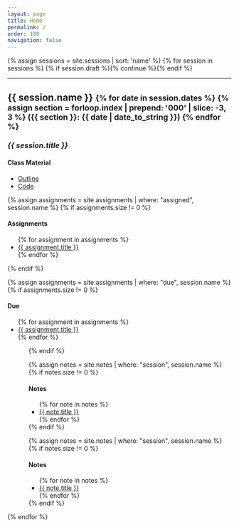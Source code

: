 ```yaml
---
layout: page
title: Home
permalink: /
order: 100
navigation: false
---
```


{% assign sessions = site.sessions | sort: 'name' %}
{% for session in sessions %}
{% if session.draft %}{% continue %}{% endif %}

---

<div class="container">
  <h2>{{ session.name }}
  <small>
  {% for date in session.dates %}
  {% assign section = forloop.index | prepend: '000' | slice: -3, 3 %}
  <span class="section-{{ section }}">({{ section }}: {{ date | date_to_string }})</span>
  {% endfor %}
  </small>
  </h2>

  <h3><em>{{ session.title }}</em></h3>

  <h4>Class Material</h4>
  <ul>
    <li><a href="{{ site.baseurl }}{{ session.url }}">Outline</a></li>
    <li><a href="{{ site.repo_url }}/tree/master/{{ session.name | replace: ' ', '_'}}">Code</a></li>
  </ul>

  {% assign assignments = site.assignments | where: "assigned", session.name %}
  {% if assignments.size != 0 %}
  <h4>Assignments</h4>
  <ul>
  {% for assignment in assignments %}
    <li><a href="{{ site.baseurl }}{{ assignment.url }}">{{ assignment.title }}</a></li>
  {% endfor %}
  </ul>
  {% endif %}

  {% assign assignments = site.assignments | where: "due", session.name %}
  {% if assignments.size != 0 %}
  <h4>Due</h4>
  <ul>
  {% for assignment in assignments %}
    <li><a href="{{ site.baseurl }}{{ assignment.url }}">{{ assignment.title }}</a></li>
  {% endfor %}
  <ul>
  {% endif %}

  {% assign notes = site.notes | where: "session", session.name %}
  {% if notes.size != 0 %}
  <h4>Notes</h4>
  <ul>
  {% for note in notes %}
    <li><a href="{{ site.baseurl }}{{ note.url }}">{{ note.title }}</a></li>
  {% endfor %}
  </ul>
  {% endif %}

  {% assign notes = site.notes | where: "session", session.name %}
  {% if notes.size != 0 %}
  <h4>Notes</h4>
  <ul>
  {% for note in notes %}
    <li><a href="{{ site.baseurl }}{{ note.url }}">{{ note.title }}</a></li>
  {% endfor %}
  </ul>
  {% endif %}
</div>
{% endfor %}
